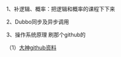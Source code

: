 1、补逻辑、概率：把逻辑和概率的课程下下来

2、Dubbo同步及异步调用

3、操作系统原理 刷那个github的

 （1）[大神github资料](https://github.com/CyC2018/CS-Notes)

